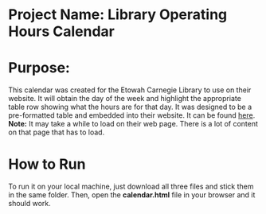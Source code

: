 # Project Name: Library Operating Hours Calendar
# Purpose:
This calendar was created for the Etowah Carnegie Library to use on their website. It will obtain the day of the week and highlight the appropriate table row showing what the hours are for that day. It was designed to be a pre-formatted table and embedded into their website. It can be found <a href="https://www.etowahlibrary.com/">here</a>.
**Note:** It may take a while to load on their web page. There is a lot of content on that page that has to load.
# How to Run
To run it on your local machine, just download all three files and stick them in the same folder. Then, open the **calendar.html** file in your browser and it should work.

